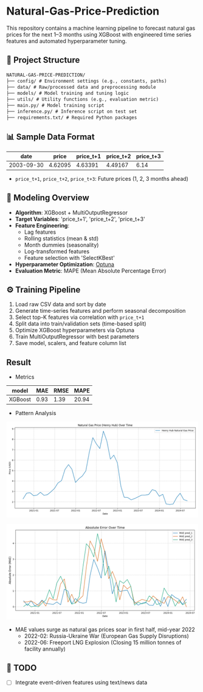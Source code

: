 # Natural-Gas-Price-Prediction

This repository contains a machine learning pipeline to forecast natural gas prices for the next 1–3 months using XGBoost with engineered time series features and automated hyperparameter tuning.

## 📁 Project Structure
```
NATURAL-GAS-PRICE-PREDICTION/
├── config/ # Environment settings (e.g., constants, paths)
├── data/ # Raw/processed data and preprocessing module
├── models/ # Model training and tuning logic
├── utils/ # Utility functions (e.g., evaluation metric)
├── main.py/ # Model training script
├── inference.py/ # Inference script on test set 
├── requirements.txt/ # Required Python packages
```

## 📊 Sample Data Format

| date       | price | price\_t+1 | price\_t+2 | price\_t+3 |
| ---------- | ----- | ---------- | ---------- | ---------- |
| 2003-09-30 | 4.62095  | 4.63391   | 4.49167    | 6.14     |

- `price_t+1`, `price_t+2`, `price_t+3`: Future prices (1, 2, 3 months ahead)

## 🧠 Modeling Overview

- **Algorithm**: XGBoost + MultiOutputRegressor
- **Target Variables**: 'price_t+1', 'price_t+2', 'price_t+3'
- **Feature Engineering**:
    - Lag features
    - Rolling statistics (mean & std)
    - Month dummies (seasonality)
    - Log-transformed features
    - Feature selection with 'SelectKBest'
- **Hyperparameter Optimization**: [Optuna](https://optuna.org/)
- **Evaluation Metric**: MAPE (Mean Absolute Percentage Error)

## ⚙️ Training Pipeline

1. Load raw CSV data and sort by date
2. Generate time-series features and perform seasonal decomposition
3. Select top-K features via correlation with `price_t+1`
4. Split data into train/validation sets (time-based split)
5. Optimize XGBoost hyperparameters via Optuna
6. Train MultiOutputRegressor with best parameters
7. Save model, scalers, and feature column list

## Result

- Metrics

| model   | MAE   | RMSE | MAPE |
| --------| ----- | ---- | -----|
| XGBoost | 0.93  | 1.39 | 20.94|

- Pattern Analysis

![natural gas price](./results/img/natural%20gas%20price.png)

![mae prediction](./results/img/mae%20prediction.png)


-  MAE values surge as natural gas prices soar in first half, mid-year 2022
    - 2022-02: Russia-Ukraine War (European Gas Supply Disruptions)
    - 2022-06: Freeport LNG Explosion (Closing 15 million tonnes of facility annually)

## 📌 TODO

- [ ] Integrate event-driven features using text/news data